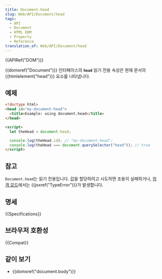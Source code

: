 ```yaml
---
title: Document.head
slug: Web/API/Document/head
tags:
  - API
  - Document
  - HTML DOM
  - Property
  - Reference
translation_of: Web/API/Document/head
---
```

{{APIRef("DOM")}}

{{domxref("Document")}} 인터페이스의 **`head`** 읽기 전용 속성은 현재 문서의 {{htmlelement("head")}} 요소를 나타냅니다.

## 예제

```html
<!doctype html>
<head id="my-document-head">
  <title>Example: using document.head</title>
</head>

<script>
  let theHead = document.head;

  console.log(theHead.id); // "my-document-head";
  console.log(theHead === document.querySelector("head")); // true
</script>
```

## 참고

`Document.head`는 읽기 전용입니다. 값을 할당하려고 시도하면 조용히 실패하거나, [엄격 모드](/ko/docs/Web/JavaScript/Reference/Strict_mode)에서는 {{jsxref("TypeError")}}가 발생합니다.

## 명세

{{Specifications}}

## 브라우저 호환성

{{Compat}}

## 같이 보기

- {{domxref("document.body")}}
